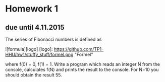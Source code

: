 # Homework 1
## due until 4.11.2015

The series of Fibonacci numbers is defined as

![formula][logo]
[logo]: https://github.com/TP1-HHU/hw1/stuffy_stuff/formel.png "Formel"

where f(0) = 0, f(1) = 1. Write a program which reads an integer N from the console, calculates f(N) and prints the result to the console. For N=10 you should obtain the result 55.
